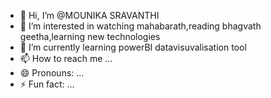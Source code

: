 - 👋 Hi, I’m @MOUNIKA SRAVANTHI
- 👀 I’m interested in watching mahabarath,reading bhagvath geetha,learning new technologies
- 🌱 I’m currently learning powerBI datavisuvalisation tool
- 📫 How to reach me ...
- 😄 Pronouns: ...
- ⚡ Fun fact: ...

<!---
MOUNIKA-SRAVANTHI/MOUNIKA-SRAVANTHI is a ✨ special ✨ repository because its `README.md` (this file) appears on your GitHub profile.
You can click the Preview link to take a look at your changes.
--->

